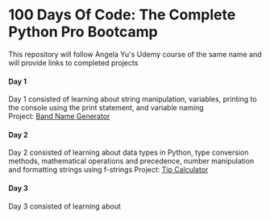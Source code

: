 # 100 Days Of Code: The Complete Python Pro Bootcamp
This repository will follow Angela Yu's Udemy course of the same name and will provide links to completed projects

#### Day 1 ####
Day 1 consisted of learning about string manipulation, variables, printing to the console using the print statement, and variable naming <br>
Project: <a href="">Band Name Generator</a>

#### Day 2 ####
Day 2 consisted of learning about data types in Python, type conversion methods, mathematical operations and precedence, number manipulation and formatting strings using f-strings 
Project: <a href="">Tip Calculator</a>

#### Day 3 ####
Day 3 consisted of learning about 
